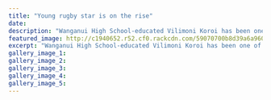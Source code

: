 ```yaml
---
title: "Young rugby star is on the rise"
date: 
description: "Wanganui High School-educated Vilimoni Koroi has been one of the most talked about young stars on the 2017 World Rugby Sevens series..."
featured_image: http://c1940652.r52.cf0.rackcdn.com/59070700b8d39a6a96000456/Vilimoni-Koroi-Rugby-sevens-nz.jpg
excerpt: "Wanganui High School-educated Vilimoni Koroi has been one of the most talked about young stars on the 2017 World Rugby Sevens series."
gallery_image_1: 
gallery_image_2: 
gallery_image_3: 
gallery_image_4: 
gallery_image_5: 
---
```


